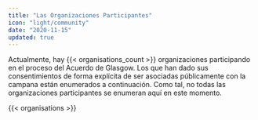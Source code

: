 ```yaml
---
title: "Las Organizaciones Participantes"
icon: "light/community"
date: "2020-11-15"
updated: true
---
```


Actualmente, hay {{< organisations_count >}} organizaciones participando en el proceso del Acuerdo de Glasgow. Los que han dado sus consentimientos de forma explícita de ser asociadas públicamente con la campana están enumerados a continuación. Como tal, no todas las organizaciones participantes se enumeran aquí en este momento.  

{{< organisations >}}